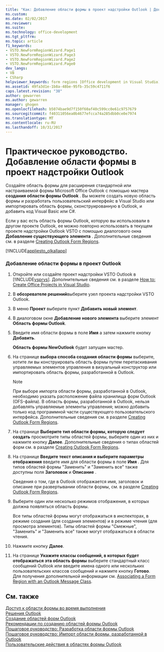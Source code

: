 ```yaml
---
title: "Как: Добавление области формы в проект надстройки Outlook | Документы Microsoft"
ms.custom: 
ms.date: 02/02/2017
ms.reviewer: 
ms.suite: 
ms.technology: office-development
ms.tgt_pltfrm: 
ms.topic: article
f1_keywords:
- VSTO.NewFormRegionWizard.Page1
- VSTO.NewFormRegionWizard.Page3
- VSTO.NewFormRegionWizard.Page2
- VSTO.NewFormRegionWizard.Page0
dev_langs:
- VB
- CSharp
helpviewer_keywords: form regions [Office development in Visual Studio], adding
ms.assetid: 49fa3d1e-1b8a-48be-95fb-35c59c4711f6
caps.latest.revision: "38"
author: gewarren
ms.author: gewarren
manager: ghogen
ms.openlocfilehash: b5074bae9d7f150f60af40c599cc0e61c9757679
ms.sourcegitcommit: f40311056ea0b4677efcca74a285dbb0ce0e7974
ms.translationtype: MT
ms.contentlocale: ru-RU
ms.lasthandoff: 10/31/2017
---
```

# <a name="how-to-add-a-form-region-to-an-outlook-add-in-project"></a>Практическое руководство. Добавление области формы в проект надстройки Outlook
  Создайте область формы для расширения стандартной или настраиваемой формы Microsoft Office Outlook с помощью мастера **создания области формы Outlook** . Вы можете создать новую область формы и разработать пользовательский интерфейс в Visual Studio или импортировать область формы, сконструированную в Outlook, и добавить код Visual Basic или C#.  
  
 Если у вас есть область формы Outlook, которую вы использовали в другом проекте Outlook, ее можно повторно использовать в текущем проекте надстройки Outlook VSTO с помощью диалогового окна **Добавление существующего элемента** . Дополнительные сведения см. в разделе [Creating Outlook Form Regions](../vsto/creating-outlook-form-regions.md).  
  
 [!INCLUDE[appliesto_olkallapp](../vsto/includes/appliesto-olkallapp-md.md)]  
  
### <a name="to-add-a-new-form-region-to-an-outlook-project"></a>Добавление области формы в проект Outlook  
  
1.  Откройте или создайте проект надстройки VSTO Outlook в [!INCLUDE[vsprvs](../sharepoint/includes/vsprvs-md.md)]. Дополнительные сведения см. в разделе [How to: Create Office Projects in Visual Studio](../vsto/how-to-create-office-projects-in-visual-studio.md).  
  
2.  В **обозревателе решений**выберите узел проекта надстройки VSTO Outlook.  
  
3.  В меню **Проект** выберите пункт **Добавить новый элемент**.  
  
4.  В диалоговом окне **Добавление нового элемента** выберите элемент **Область формы Outlook**.  
  
5.  Введите имя области формы в поле **Имя** а затем нажмите кнопку **Добавить**.  
  
     **Область формы NewOutlook** будет запущен мастер.  
  
6.  На странице **выбора способа создания области формы** выберите, хотите ли вы конструировать область формы путем перетаскивания управляемых элементов управления в визуальный конструктор или импортировать область формы, разработанной в Outlook.  
  
    > [!NOTE]  
    >  При выборе импорта области формы, разработанной в Outlook, необходимо указать расположение файла хранилища форм Outlook (OFS-файла). В область формы, разработанной в Outlook, нельзя добавлять управляемые элементы управления; можно добавить только код программной части существующего пользовательского интерфейса. Дополнительные сведения см. в разделе [Creating Outlook Form Regions](../vsto/creating-outlook-form-regions.md).  
  
7.  На странице **Выберите тип области формы, которую следует создать** просмотрите типы областей формы, выберите один из них и нажмите кнопку **Далее**. Дополнительные сведения о типах областей форм см. в разделе [Creating Outlook Form Regions](../vsto/creating-outlook-form-regions.md).  
  
8.  На странице **Введите текст описания и выберите параметры отображения** введите имя для области формы в поле **Имя** . Для типов областей формы "Заменить" и "Заменить все" также доступны поля **Заголовок** и **Описание** .  
  
     Сведения о том, где в Outlook отображается имя, заголовок и описание при развертывании области формы, см. в разделе [Creating Outlook Form Regions](../vsto/creating-outlook-form-regions.md).  
  
9. Выберите один или несколько режимов отображения, в которых должна появляться область формы.  
  
     Все типы областей формы могут отображаться в инспекторах, в режиме создания (для создания элементов) и в режиме чтения (для просмотра элементов). Типы областей формы "Смежные", "Заменить" и "Заменить все" также могут отображаться в области чтения.  
  
10. Нажмите кнопку **Далее**.  
  
11. На странице **Укажите классы сообщений, в которых будет отображаться эта область формы** выберите стандартный класс сообщений Outlook или введите имена одного или нескольких пользовательских классов сообщений и нажмите кнопку **Готово**. Для получения дополнительной информации см. [Associating a Form Region with an Outlook Message Class](../vsto/associating-a-form-region-with-an-outlook-message-class.md).  
  
## <a name="see-also"></a>См. также  
 [Доступ к области формы во время выполнения](../vsto/accessing-a-form-region-at-run-time.md)   
 [Решения Outlook](../vsto/outlook-solutions.md)   
 [Создание областей форм Outlook](../vsto/creating-outlook-form-regions.md)   
 [Рекомендации по созданию областей формы Outlook](../vsto/guidelines-for-creating-outlook-form-regions.md)   
 [Пошаговое руководство: Разработка области формы Outlook](../vsto/walkthrough-designing-an-outlook-form-region.md)   
 [Пошаговое руководство: Импорт области формы, разработанной в Outlook](../vsto/walkthrough-importing-a-form-region-that-is-designed-in-outlook.md)   
 [Пользовательские действия в областях формы Outlook](../vsto/custom-actions-in-outlook-form-regions.md)  
  
  